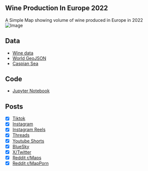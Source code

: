 ## Wine Production In Europe 2022
A Simple Map showing volume of wine produced in Europe in 2022
![Image](https://drive.google.com/uc?export=view&id=1PsklhNvdFzoKdpwECPnIGQPFrNpwHeCi)

## Data
* [Wine data](https://www.fao.org/faostat/en/#data/QCL)
* [World GeoJSON](https://public.opendatasoft.com/explore/dataset/world-administrative-boundaries/export/?flg=en-us)
* [Caspian Sea](https://cartographyvectors.com/map/1224-caspian-sea)

## Code
* [Jupyter Notebook](FormatData.ipynb)

## Posts
- [x] [Tiktok](https://www.tiktok.com/@vinemapper/video/7459464933198089514)
- [x] [Instagram](https://www.instagram.com/vinemapper/p/DExnAbkSpNJ/)
- [x] [Instagram Reels](https://www.instagram.com/reel/DExo7OnSG6M/)
- [x] [Threads](https://www.threads.net/@vinemapper/post/DExnBt4S-Ij)
- [x] [Youtube Shorts](https://youtube.com/shorts/AMLGJ3ZR6os?feature=share)
- [x] [BlueSky](https://bsky.app/profile/vinemapper.bsky.social/post/3lfnd4ccxyk2r)
- [x] [X/Twitter](https://x.com/VineMapper/status/1878865619153809722)
- [x] [Reddit r/Maps](https://www.reddit.com/r/Maps/comments/1i0k7uj/wine_produced_in_europe_2022/)
- [x] [Reddit r/MapPorn](https://www.reddit.com/r/MapPorn/comments/1i0k7jo/wine_produced_in_europe_2022/)
